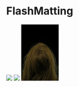 # FlashMatting

<img src='UnitTest/IMG_1098.JPG' width=100>
<img src='UnitTest/IMG_1099.JPG' width=100>
<img src='UnitTest/dump.jpg' width=100>
<!--![](UnitTest/IMG_1098.JPG =100x)
![](UnitTest/IMG_1099.JPG =100x)
![](UnitTest/dump.jpg =100x)
-->

